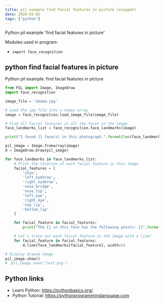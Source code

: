 ```yaml
---
title: pil example find facial features in picture (snippet)
date: 2020-03-02
tags: ["python"]
---
```

Python pil example 'find facial features in picture'


Modules used in program: 
* `import face_recognition`

## python find facial features in picture

Python pil example: find facial features in picture

```python
from PIL import Image, ImageDraw
import face_recognition

image_file = 'obama.jpg' 

# Load the jpg file into a numpy array
image = face_recognition.load_image_file(image_file)

# Find all facial features in all the faces in the image
face_landmarks_list = face_recognition.face_landmarks(image)

print("I found {} face(s) in this photograph.".format(len(face_landmarks_list)))

pil_image = Image.fromarray(image)
d = ImageDraw.Draw(pil_image)

for face_landmarks in face_landmarks_list:
    # Print the location of each facial feature in this image
    facial_features = [
        'chin',
        'left_eyebrow',
        'right_eyebrow',
        'nose_bridge',
        'nose_tip',
        'left_eye',
        'right_eye',
        'top_lip',
        'bottom_lip'
    ]

    for facial_feature in facial_features:
        print("The {} in this face has the following points: {}".format(facial_feature, face_landmarks[facial_feature]))

    # Let's trace out each facial feature in the image with a line!
    for facial_feature in facial_features:
        d.line(face_landmarks[facial_feature], width=5)

# Display drawed image
pil_image.show()
#　pil_image.save('test.png')

```

## Python links

- Learn Python: https://pythonbasics.org/
- Python Tutorial: https://pythonprogramminglanguage.com

